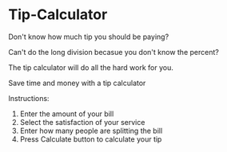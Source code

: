 # Tip-Calculator
Don't know how much tip you should be paying? 

Can't do the long division becasue you don't know the percent?

The tip calculator will do all the hard work for you.

Save time and money with a tip calculator

Instructions:

1. Enter the amount of your bill
2. Select the satisfaction of your service
3. Enter how many people are splitting the bill
4. Press Calculate button to calculate your tip

